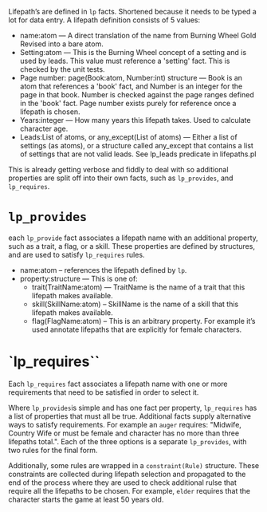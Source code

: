 Lifepath’s are defined in `lp` facts. Shortened because it needs to be typed 
a lot for data entry. A lifepath definition consists of 5 values:

 * name:atom — A direct translation of the name from Burning Wheel 
   Gold Revised into a bare atom.
 * Setting:atom — This is the Burning Wheel concept of a setting and is 
   used by leads. This value must reference a 'setting' fact. This is checked 
   by the unit tests.
 * Page number: page(Book:atom, Number:int) structure — Book is an atom that 
   references a 'book' fact, and Number is an integer for the page in that book.
   Number is checked against the page ranges defined in the 'book' fact. Page
   number exists purely for reference once a lifepath is chosen.
 * Years:integer — How many years this lifepath takes. Used to calculate 
   character age.
 * Leads:List of atoms, or any_except(List of atoms) — Either a list of 
   settings (as atoms), or a structure called any_except that contains a list
   of settings that are not valid leads. See lp_leads predicate in lifepaths.pl

This is already getting verbose and fiddly to deal with so additional properties
are split off into their own facts, such as `lp_provides`, and `lp_requires`.

# `lp_provides`

each `lp_provide` fact associates a lifepath name with an additional property, 
such as a trait, a flag, or a skill. These properties are defined by structures,
and are used to satisfy `lp_requires` rules.

 * name:atom – references the lifepath defined by `lp`.
 * property:structure — This is one of:
    * trait(TraitName:atom) — TraitName is the name of a trait that this 
      lifepath makes available.
    * skill(SkillName:atom) – SkillName is the name of a skill that this lifepath
      makes available. 
    * flag(FlagName:atom) – This is an arbitrary property. For example it’s used 
      annotate lifepaths that are explicitly for female characters.

# `lp_requires``

Each `lp_requires` fact associates a lifepath name with one or more requirements 
that need to be satisfied in order to select it.

Where `lp_provides`is simple and has one fact per property, `lp_requires` has 
a list of properties that must all be true. Additional facts supply alternative 
ways to satisfy requirements. For example an `auger` requires:
  "Midwife, Country Wife or must be female and character has no more than three 
  lifepaths total.". Each of the three options is a separate `lp_provides`, with
  two rules for the final form. 

Additionally, some rules are wrapped in a `constraint(Rule)` structure. These 
constraints are collected during lifepath selection and propagated to the end 
of the process where they are used to check additional rulse that require 
all the lifepaths to be chosen. For example, `elder` requires that the character
starts the game at least 50 years old.
